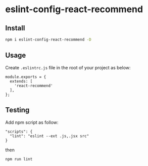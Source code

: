 # eslint-config-react-recommend

## Install

``` bash
npm i eslint-config-react-recommend -D
```

## Usage

Create `.eslintrc.js` file in the root of your project as below: 

```
module.exports = {
  extends: [
    'react-recommend'
  ],
};
```

## Testing
Add npm script as follow:


```
"scripts": {
  "lint": "eslint --ext .js,.jsx src"
}
```

then

```
npm run lint
```